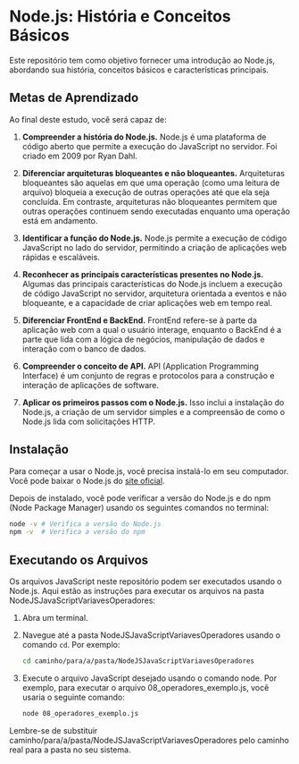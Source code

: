 # Node.js: História e Conceitos Básicos

Este repositório tem como objetivo fornecer uma introdução ao Node.js, abordando sua história, conceitos básicos e características principais.

## Metas de Aprendizado

Ao final deste estudo, você será capaz de:

1. **Compreender a história do Node.js.** Node.js é uma plataforma de código aberto que permite a execução do JavaScript no servidor. Foi criado em 2009 por Ryan Dahl.

2. **Diferenciar arquiteturas bloqueantes e não bloqueantes.** Arquiteturas bloqueantes são aquelas em que uma operação (como uma leitura de arquivo) bloqueia a execução de outras operações até que ela seja concluída. Em contraste, arquiteturas não bloqueantes permitem que outras operações continuem sendo executadas enquanto uma operação está em andamento.

3. **Identificar a função do Node.js.** Node.js permite a execução de código JavaScript no lado do servidor, permitindo a criação de aplicações web rápidas e escaláveis.

4. **Reconhecer as principais características presentes no Node.js.** Algumas das principais características do Node.js incluem a execução de código JavaScript no servidor, arquitetura orientada a eventos e não bloqueante, e a capacidade de criar aplicações web em tempo real.

5. **Diferenciar FrontEnd e BackEnd.** FrontEnd refere-se à parte da aplicação web com a qual o usuário interage, enquanto o BackEnd é a parte que lida com a lógica de negócios, manipulação de dados e interação com o banco de dados.

6. **Compreender o conceito de API.** API (Application Programming Interface) é um conjunto de regras e protocolos para a construção e interação de aplicações de software.

7. **Aplicar os primeiros passos com o Node.js.** Isso inclui a instalação do Node.js, a criação de um servidor simples e a compreensão de como o Node.js lida com solicitações HTTP.

## Instalação

Para começar a usar o Node.js, você precisa instalá-lo em seu computador. Você pode baixar o Node.js do [site oficial](https://nodejs.org/).

Depois de instalado, você pode verificar a versão do Node.js e do npm (Node Package Manager) usando os seguintes comandos no terminal:

```bash
node -v # Verifica a versão do Node.js
npm -v  # Verifica a versão do npm
```
## Executando os Arquivos

Os arquivos JavaScript neste repositório podem ser executados usando o Node.js. Aqui estão as instruções para executar os arquivos na pasta NodeJSJavaScriptVariavesOperadores:

1. Abra um terminal.

2. Navegue até a pasta NodeJSJavaScriptVariavesOperadores usando o comando `cd`. Por exemplo:

   ```bash
   cd caminho/para/a/pasta/NodeJSJavaScriptVariavesOperadores


3. Execute o arquivo JavaScript desejado usando o comando node. Por exemplo, para executar o arquivo 08_operadores_exemplo.js, você usaria o seguinte comando:

    ```bash
    node 08_operadores_exemplo.js

Lembre-se de substituir caminho/para/a/pasta/NodeJSJavaScriptVariavesOperadores pelo caminho real para a pasta no seu sistema.